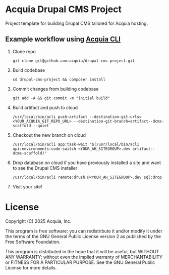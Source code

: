 # Acquia Drupal CMS Project
Project template for building Drupal CMS tailored for Acquia hosting.

## Example workflow using [Acquia CLI](https://docs.acquia.com/acquia-cloud-platform/add-ons/acquia-cli/install)
1. Clone repo
   ```
   git clone git@github.com:acquia/drupal-cms-project.git
   ```

2. Build codebase
   ```
   cd drupal-cms-project && composer install
   ```

3. Commit changes from building codebase
   ```
   git add -A && git commit -m "initial build"
   ```

4. Build artifact and push to cloud
   ```
   /usr/local/bin/acli push:artifact --destination-git-urls=<YOUR_ACQUIA_GIT_REPO_URL> --destination-git-branch=artifact--dcms-scaffold --quiet
   ```

5. Checkout the new branch on cloud
   ```
   /usr/local/bin/acli app:task-wait "$(/usr/local/bin/acli api:environments:code-switch <YOUR_AH_SITEGROUP>.dev artifact--dcms-scaffold)"
   ```

6. Drop database on cloud if you have previously installed a site and want to see the Drupal CMS installer
   ```
   /usr/local/bin/acli remote:drush @<YOUR_AH_SITEGROUP>.dev sql:drop
   ```

7. Visit your site!

# License
Copyright (C) 2025 Acquia, Inc.

This program is free software: you can redistribute it and/or modify it under the terms of the GNU General Public License version 2 as published by the Free Software Foundation.

This program is distributed in the hope that it will be useful, but WITHOUT ANY WARRANTY; without even the implied warranty of MERCHANTABILITY or FITNESS FOR A PARTICULAR PURPOSE. See the GNU General Public License for more details.
